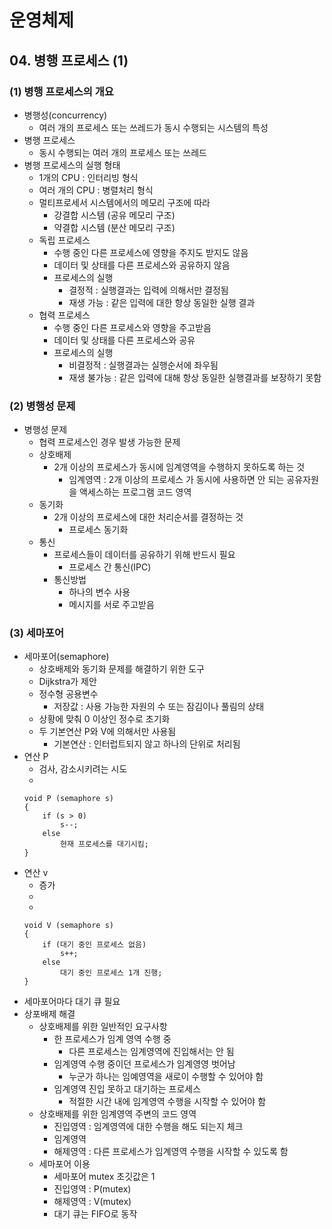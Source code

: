 # 운영체제

## 04. 병행 프로세스 (1)

### (1) 병행 프로세스의 개요

- 병행성(concurrency)
    - 여러 개의 프로세스 또는 쓰레드가 동시 수행되는 시스템의 특성
- 병행 프로세스
    - 동시 수행되는 여러 개의 프로세스 또는 쓰레드
- 병행 프로세스의 실행 형태
    - 1개의 CPU : 인터리빙 형식
    - 여러 개의 CPU : 병렬처리 형식
    - 멀티프로세서 시스템에서의 메모리 구조에 따라
        - 강결합 시스템 (공유 메모리 구조)
        - 약결합 시스템 (분산 메모리 구조)
    - 독립 프로세스
        - 수행 중인 다른 프로세스에 영향을 주지도 받지도 않음
        - 데이터 및 상태를 다른 프로세스와 공유하지 않음
        - 프로세스의 실행
            - 결정적 : 실행결과는 입력에 의해서만 결정됨
            - 재생 가능 : 같은 입력에 대한 항상 동일한 실행 결과
    - 협력 프로세스
        - 수행 중인 다른 프로세스와 영향을 주고받음
        - 데이터 및 상태를 다른 프로세스와 공유
        - 프로세스의 실행
            - 비결정적 : 실행결과는 실행순서에 좌우됨
            - 재생 불가능 : 같은 입력에 대해 항상 동일한 실행결과를 보장하기 못함

### (2) 병행성 문제

- 병행성 문제
    - 협력 프로세스인 경우 발생 가능한 문제
    - 상호배제
        - 2개 이상의 프로세스가 동시에 임계영역을 수행하지 못하도록 하는 것
            - 임계영역 : 2개 이상의 프로세스 가 동시에 사용하면 안 되는 공유자원을 액세스하는 프로그램 코드 영역
    - 동기화
        - 2개 이상의 프로세스에 대한 처리순서를 결정하는 것
            - 프로세스 동기화
    - 통신
        - 프로세스들이 데이터를 공유하기 위해 반드시 필요
            - 프로세스 간 통신(IPC)
        - 통신방법
            - 하나의 변수 사용
            - 메시지를 서로 주고받음

### (3) 세마포어

- 세마포어(semaphore)
    - 상호배제와 동기화 문제를 해결하기 위한 도구
    - Dijkstra가 제안
    - 정수형 공용변수
        - 저장값 : 사용 가능한 자원의 수 또는 잠김이나 풀림의 상태
    - 상황에 맞춰 0 이상인 정수로 초기화
    - 두 기본연산 P와 V에 의해서만 사용됨
        - 기본연산 : 인터럽트되지 않고 하나의 단위로 처리됨
- 연산 P
    - 검사, 감소시키려는 시도
    -
    ```aiignore
    void P (semaphore s)
    {
        if (s > 0)
            s--;
        else
            현재 프로세스를 대기시킴;
    }
    ```
- 연산 v
    - 증가
    -
    -
    ```aiignore
    void V (semaphore s)
    {
        if (대기 중인 프로세스 없음)
            s++;
        else
            대기 중인 프로세스 1개 진행;
    }
    ```
- 세마포어마다 대기 큐 필요
- 상포배제 해결
    - 상호배제를 위한 일반적인 요구사항
        - 한 프로세스가 임계 영역 수행 중
            - 다른 프로세스는 임계영역에 진입해서는 안 됨
        - 임계영역 수행 중이던 프로세스가 임계영영 벗어남
            - 누군가 하나는 임예영역을 새로이 수행할 수 있어야 함
        - 임계영역 진입 못하고 대기하는 프로세스
            - 적절한 시간 내에 임계영역 수행을 시작할 수 있어야 함
    - 상호배제를 위한 임계영역 주변의 코드 영역
        - 진입영역 : 임계영역에 대한 수행을 해도 되는지 체크
        - 임계영역
        - 해제영역 : 다른 프로세스가 임계영역 수행을 시작할 수 있도록 함
    - 세마포어 이용
        - 세마포어 mutex 초깃값은 1
        - 진입영역 : P(mutex)
        - 해제영역 : V(mutex)
        - 대기 큐는 FIFO로 동작
